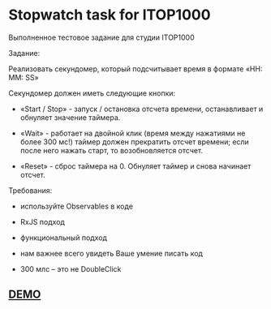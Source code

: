 # Stopwatch task for ITOP1000

Выполненное тестовое задание для студии ITOP1000

Задание:

Реализовать секундомер, который подсчитывает время в формате «HH: MM: SS»

Секундомер должен иметь следующие кнопки:

* «Start / Stop» - запуск / остановка отсчета времени, останавливает и обнуляет значение таймера.

* «Wait» - работает на двойной клик (время между нажатиями не более 300 мс!) таймер должен прекратить отсчет времени; если после него нажать старт, то возобновляется отсчет.

* «Reset» - сброс таймера на 0.  Обнуляет таймер и снова начинает отсчет.

Требования:

- используйте Observables в коде

- RxJS подход

- функциональный подход

- нам важнее всего увидеть Ваше умение писать код

- 300 млс – это не DoubleClick

## [DEMO](https://itop1000-stopwatch-task-yesha.web.app/)

